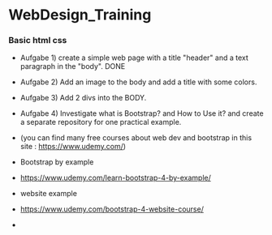 # WebDesign_Training
### Basic html css


- Aufgabe 1)  create a simple web page with a title "header" and a text paragraph in the "body". DONE
- Aufgabe 2)  Add an image to the body and add a title with some colors.
- Aufgabe 3)  Add 2 divs into the BODY.

- Aufgabe 4) Investigate what is Bootstrap? and How to Use it? and create a separate repository for one practical example.
- (you can find many free courses about web dev and bootstrap in this site : https://www.udemy.com/)
- Bootstrap by example
- https://www.udemy.com/learn-bootstrap-4-by-example/
- website example
- https://www.udemy.com/bootstrap-4-website-course/
- 
